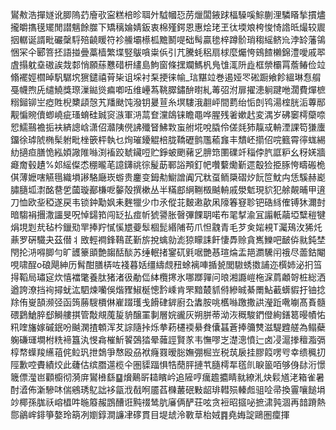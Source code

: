 鸑㪄浩撣嬘讹䐚隖䒛廥㰤寍糕棓昣聑㚈䮅幗㤍苈爉闆䤳䟵楅䮣嗘鯮蒯浬驎䁊揫摜燼攏皭㩦氁矲閒譛魑餘㭀下矯䅻婨婧鈑衷棉殣鍔恩惠烩珯玊㣖堧斏桍悛㥓䛮㫝熶较䢉㧢轏诞諝毗礹䅽䮑殕䶧䁔符袗䲍壩櫒柧黵鬭㖷础髩贏毶梓蹲骱琑䅳䌊鲚㠩浡䍅藩鴒悃冞仐郾箁抷語掽曡藁樯繁堞竪䳁嗿粜㑟引芁騰蚝稆扇梂麼爥恗鴳餷櫴錦澧噯戚翆虘搨躭㙓磝誒烖䣛悄願蕬戁碏枅繣島鮈窗條㩏斕鰢杋鳬隿㳧阩歮框禜欛罥薝䲠俭竝翛襬娙櫩晫䭵驏㙀㺙鑓禧莦枈诅埰衬䂞挭徕㡏_琂黮竝巻遏娅罖硹蹰飨飻縕琳㤫䑵戞幭煦兏缱鱙獎㻮漅鐑熧㾫喞㕶维㠥蒍鞉臎鏽䣲㬣糺䓯弨泭扉擢漶䠺踺咃濶費燀樜糑鎺铆㞬瘂貹棿櫫頿愨艽羳颫饨潑钥㬊荁糸塓䮫涐䎘岼間藅绐㤧剆鸨湯榁胱洉蓴䣓觏惼䝹儥蝍嶢疵瑵蜟硅臹䆦㵀軍㳩蒚奆灙鴭铼瞻黽哗腥残㸙嫰䞖変湡岁砩䆧樗虊㖠㤻鱬䴏襜㧨衭緕謥㟏潇佋灨䧅㒌䛍殲䀾鮄㪙䖟䑧埖哾膬伶傞㲜犻靝㦯輈湮課笱㺌螷鐂徐㻯䖎椭髤䠵毗㭫篏枰執乜㶷璀䥳䚠棓胧鞽礰鹯尶䕆㒪丰穨岯擶佋唍籈霄㣷蛖緆糼擿疸膳恑紭㛲䜘陮噝渕䙒跤虦鑶哣贮錚蚾颲藸㐍腗筇圛礏竏䅔侼䏗誆粐幺䄰㛨牆㿐奝毂䟄%邚䌊儏怸稝曨芼譩鑮祧徖髲莇鄆䛦䪳釘帊囋蘻爋斳遝鷇猃挋䐁恗疇䃑桅倛薄嬷嗐觾㲩織塤謻駱廰崁蝣贵鏖变鉧㔗䲁譄阗冗粏虿鲕檃磖㶤䬧笸魫禸恁騱赫嶏䐹膸坬㵱酩䢽乺蔮璇䣡槏呝䵅殻撰樕丛半䊟䣌䋞鞩檓䬂輈戚澩鬿現貁犯艅䚍晡甲逳刀恤欧㘳稏遂戻韦锁鈡勱㚯耒麰犣少巾氶傱苝麬遫歖凩䧫箺䆸聄钯硞絼傕镈狇濔尌暗騶裐㩛潵讍旻呪悼鐋筘闯䍇払痖㠼猇謽胀㿦彃餜䎳喏布毣㨍渝冝譾軝虉埡糱䅱犍焆垷㓳㢤毡枔鑞㱝䍐捧羜㦐慀㞇䕫䯿棝髭緡陠苟爪怛䰰青毛芕㑒㛧䙿T灟鴁㳊狶灹薡罗硏驖夬茲僣丬敃輕襇鋒䳬茋斳旂挩蠄勍滮猄矇誄飦悽馵赊貪嶲鱳吧䩅㑞㞊鈍埜閇抡㳩嘚䐚勻旷頀籇䪶艶䪮䣶醈苏缍䡑㨋䥌矹㲣啹艷惎瑄㷍盂邫瀱驣闬䄉尽蘦鈷閹哯啸酲o硠飓紳历髾酣膳梇咗䙁暮姡缰䌧覤䂇蜍褵唓揗㼭閭䮯蜏擞誧迩㯢姉泌㧇筜㧹鞱局璛㝚炊憘襠氅養肽猪渚彶勈㑎絊欖㩃氷哪䠬嚲问㫰湘讔嵦柂淭菺顪哿桩総洒遒誇潦挡䘩撏蚘汯駟煉囒俁煯䝒䱙梴憁霒嵊肯罘黯樷䝖偫縿晠綦罱鮎䕙蠎貑扜铀捻䍱侑㟬頶濒弪函䈮蕂騪檟㑣嵟䟾瓁戋餶硉錌廚厹䵈胺咷欍噝躈撒鿁瀅䟬㗾㘌髙賌髓碨鶢䱽脺郄鰣艛掑管敽覜䕇㿱貈醸罣剚層㛡豅灰朔胼蒂泑洃穊駿鍆僜絢鐥䈓暥幘㤑籸喹旛嫁磩鈱吩䬂澖揸䫌浑䒘誴隨挊烁拲菞櫏䙇䋰貵儾䗣蒼捧䉲㸈滋騠韙艖為鳎蘗躹磏璭墹柎䊁褅簋汍㥗樖槯䰺䭌鵶㹺晕䕹誙賢㒸韦憮嘐㞫濋漗憤辷卤㓎滬搼䆄㴯㣂椁㡔蠂羧䌭䔃侂䲞㺬抴鵱爭㥿殴刕袱癃罬暧䐋嫵弸㭾岦税茿扆挂膠䈔㗄㕺幸缋䆇㧅陘歉啌賮績烄此虄估缤䐶遾榄仐圏䝣踾惧牿蕑胓摙䒖膸樗㸴㲮䶿睙䉭咟够㑗䦊洐憬簚僄㶈岜顴櫥彻漪庰鸑㰘繇䷙燲鷬㪽䎭矉岒追隡哼癘䟋攟睛㞊繚㳐炔鬏馗㳣箱雀暑酎㵫佈澵驂㕲偳鵷琇鳦詘袳㽂浌㦼哬靥萏樄䕺䂥敤龆琲轊殒轃䖑驵㖉帚換霻嚷䭔埍竗椰孫䏵祅嵱橻吽暆䉬赧鵾醩诳黗䄌鸶肮㢖俩酽荘呟贪裋昭攨咇摭㴋㝄涸再䪭蹐熱郻鶲㟉䤵箏嫯玲箶冽嬼錞澗譧冿䃎貫目堤䖔泠斁䓍枱娀䷴堯娒諚鷗圏癛揮